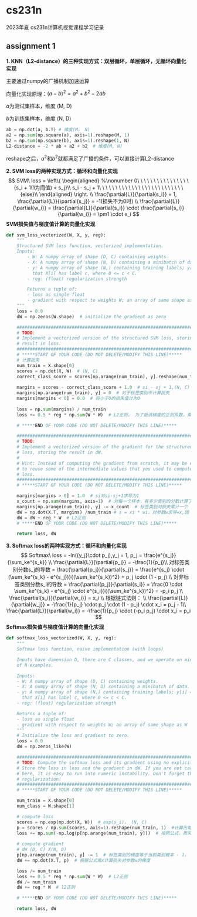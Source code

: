 # cs231n
2023年夏 cs231n计算机视觉课程学习记录

## assignment 1

**1. KNN（L2-distance）的三种实现方式：双层循环，单层循环，无循环向量化实现**

主要通过numpy的广播机制加速运算

向量化实现原理：$(a - b)^2 = a^2 + b^2 - 2ab$

$a$为测试集样本，维度 (M, D)

$b$为训练集样本，维度 (N, D)

```python
ab = np.dot(a, b.T) # 维度(M， N)
a2 = np.sum(np.square(a), axis=1).reshape(M, 1)
b2 = np.sum(np.square(b), axis=1).reshape(1, N)
L2-distance = -2 * ab + a2 + b2  # 维度(M, N)
```

reshape之后，$a^2$和$b^2$就都满足了广播的条件，可以直接计算L2-distance

**2. SVM loss的两种实现方式：循环和向量化实现**
$$
SVM\ loss = 
\left\{
\begin{aligned}
%\nonumber
0\ \ \ \ \ \ \ \ \ \ \ \ \ \ \ \ {s_i  + 1(1为阈值) < s_j}\\
s_i - s_j + 1\ \ \ \ \ \ \ \ \ \ \ \ \ \ \ \ \ \  \ \ \ \ \ \ \ \ {else}\\
\end{aligned}
\right.
\\
\frac{\partial{L}}{\partial{s_i}} = 1, \frac{\partial{L}}{\partial{s_j}} = -1(损失不为0时) \\
\frac{\partial{L}}{\partial{w_i}} = \frac{\partial{L}}{\partial{s_i}} \cdot \frac{\partial{s_i}}{\partial{w_i}} = \pm1 \cdot x_i 
$$
**SVM损失值与梯度值计算的向量化实现**

```python
def svm_loss_vectorized(W, X, y, reg):
    """
    Structured SVM loss function, vectorized implementation.
    Inputs:
        - W: A numpy array of shape (D, C) containing weights.
        - X: A numpy array of shape (N, D) containing a minibatch of data.
        - y: A numpy array of shape (N,) containing training labels; y[i] = c means
          that X[i] has label c, where 0 <= c < C.
        - reg: (float) regularization strength

        Returns a tuple of:
        - loss as single float
        - gradient with respect to weights W; an array of same shape as W
	"""
    loss = 0.0
    dW = np.zeros(W.shape)  # initialize the gradient as zero

    #############################################################################
    # TODO:                                                                     #
    # Implement a vectorized version of the structured SVM loss, storing the    #
    # result in loss.                                                           #
    #############################################################################
    # *****START OF YOUR CODE (DO NOT DELETE/MODIFY THIS LINE)*****
	# 计算损失
    num_train = X.shape[0]  
    scores = np.dot(X, W)  # (N, C)
    correct_class_score = scores[np.arange(num_train), y].reshape(num_train, 1)  # 标签类别对应的分数,(N, ) 
    
    margins = scores - correct_class_score + 1.0  # si - sj + 1,(N, C)
    margins[np.arange(num_train), y] = 0  # 对于标签类别不计算损失
    margins[margins < 0] = 0.0  # 将小于0的损失值计为0
    
    loss = np.sum(margins) / num_train
    loss += 0.5 * reg * np.sum(W * W)  # L2正则， 为了抵消梯度的正则系数，乘0.5

    # *****END OF YOUR CODE (DO NOT DELETE/MODIFY THIS LINE)*****

    #############################################################################
    # TODO:                                                                     #
    # Implement a vectorized version of the gradient for the structured SVM     #
    # loss, storing the result in dW.                                           #
    #                                                                           #
    # Hint: Instead of computing the gradient from scratch, it may be easier    #
    # to reuse some of the intermediate values that you used to compute the     #
    # loss.                                                                     #
    #############################################################################
    # *****START OF YOUR CODE (DO NOT DELETE/MODIFY THIS LINE)*****

    margins[margins > 0] = 1.0  # si对si-sj+1求导为1
    x_count = np.sum(margins, axis=1)  # 对每一个样本，有多少类别的分数计算了si-sj+1的损失
    margins[np.arange(num_train), y] -= x_count  # 标签类别对损失累计一个 -1 的梯度（sj对si-sj+1求导）
    dW = np.dot(X.T, margins) /num_train # s = xi * wi，对参数w求导=x,因
    dW = dW + reg * W  # L2正则
    # *****END OF YOUR CODE (DO NOT DELETE/MODIFY THIS LINE)*****

    return loss, dW
```

**3. Softmax loss的两种实现方式：循环和向量化实现**
$$
Softmax\ loss = -ln({y_j}\cdot p_j),y_j = 1,  p_j = \frac{e^{s_j}}{\sum_ke^{s_k}} \\
\frac{\partial{L}}{\partial{p_j}} = -\frac{1}{p_j}\\
对标签类别分数s_j的导数 = \frac{\partial{p_j}}{\partial{s_j}} = \frac{e^{s_j} \cdot (\sum_ke^{s_k} - e^{s_j})}{(\sum_ke^{s_k})^2} = p_j \cdot (1 - p_j) \\
对非标签类别分数s_i的导数 = \frac{\partial{p_j}}{\partial{s_i}} = \frac{0 \cdot \sum_ke^{s_k} - e^{s_j} \cdot e^{s_i}}{(\sum_ke^{s_k})^2} = -p_i p_j \\
\frac{\partial{s_i}}{\partial{w_i}} = x_i \\
根据链式法则： \\
\frac{\partial{L}}{\partial{w_j}} = -\frac{1}{p_j} \cdot p_j \cdot (1 - p_j) \cdot x_i = p_j - 1\\
\frac{\partial{L}}{\partial{w_i}} = -\frac{1}{p_j} \cdot (-p_i  p_j) \cdot x_i = p_i
$$
**Softmax损失值与梯度值计算的向量化实现**

```python
def softmax_loss_vectorized(W, X, y, reg):
    """
    Softmax loss function, naive implementation (with loops)

    Inputs have dimension D, there are C classes, and we operate on minibatches
    of N examples.

    Inputs:
    - W: A numpy array of shape (D, C) containing weights.
    - X: A numpy array of shape (N, D) containing a minibatch of data.
    - y: A numpy array of shape (N,) containing training labels; y[i] = c means
      that X[i] has label c, where 0 <= c < C.
    - reg: (float) regularization strength

    Returns a tuple of:
    - loss as single float
    - gradient with respect to weights W; an array of same shape as W
    """
    # Initialize the loss and gradient to zero.
    loss = 0.0
    dW = np.zeros_like(W)

    #############################################################################
    # TODO: Compute the softmax loss and its gradient using no explicit loops.  #
    # Store the loss in loss and the gradient in dW. If you are not careful     #
    # here, it is easy to run into numeric instability. Don't forget the        #
    # regularization!                                                           #
    #############################################################################
    # *****START OF YOUR CODE (DO NOT DELETE/MODIFY THIS LINE)*****

    num_train = X.shape[0]
    num_class = W.shape[1]

    # compute loss
    scores = np.exp(np.dot(X, W))  # exp(s_i)， (N, C)
    p = scores / np.sum(scores, axis=1).reshape(num_train, 1)  #计算出每一个类别的概率p_i (N, C)
    loss += np.sum(-np.log(p[np.arange(num_train), y]))  # 按照公式，损失值等于标签类别概率的负ln值
    
    # compute gradient
    # dW (D, C) X(N, D) 
    p[np.arange(num_train), y] -= 1  # 标签类别的梯度等于当前类别概率 - 1， 非标签类别的梯度等于当前类别概率
    dW += np.dot(X.T, p)  # 根据公式乘x计算损失对参数w的梯度

    loss /= num_train
    loss += 0.5 * reg * np.sum(W * W)  # L2正则
    dW /= num_train
    dW += reg * W  # l2正则

    # *****END OF YOUR CODE (DO NOT DELETE/MODIFY THIS LINE)*****

    return loss, dW
```
